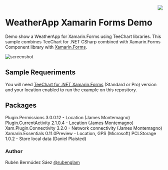 <a href="https://www.steema.com/product/forms">
<img align="right" src="http://www.teechart.net/img/logos/teechart_forms.png">
</a>

WeatherApp Xamarin Forms Demo
===========================
Demo show a WeatherApp for Xamarin.Forms using TeeChart libraries. 
This sample combines TeeChart for .NET CSharp combined with Xamarin.Forms Component library with <a href="https://docs.microsoft.com/en-us/xamarin/xamarin-forms/">Xamarin.Forms</a>. 

![screenshot](https://github.com/Steema/teechart-xamarin-forms-samples/blob/master/WeatherApp/Screenshots/DROID_VIDEO_APP.gif)
<img align="left" src=""/>
<img align="right" src=""/>

## Sample Requeriments

You will need [TeeChart for .NET  Xamarin.Forms](https://www.steema.com/downloads/forms) (Standard or Pro) version and your location enabled to run the example on this repository.

## Packages

Plugin.Permissions 3.0.0.12 - Location (James Montemagno)
Plugin.CurrentActivity 2.1.0.4 - Location (James Montemagno)
Xam.Plugin.Connectivity 3.2.0 - Network connectivity (James Montemagno)
Xamarin.Essentials 0.11.0Preview - Location, GPS (Microsoft)
PCLStorage 1.0.2 - Store local data (Daniel Plaisted) 

### Author

Rubén Bermúdez Sáez 
<a href="https://twitter.com/rubenglam">@rubenglam</a>